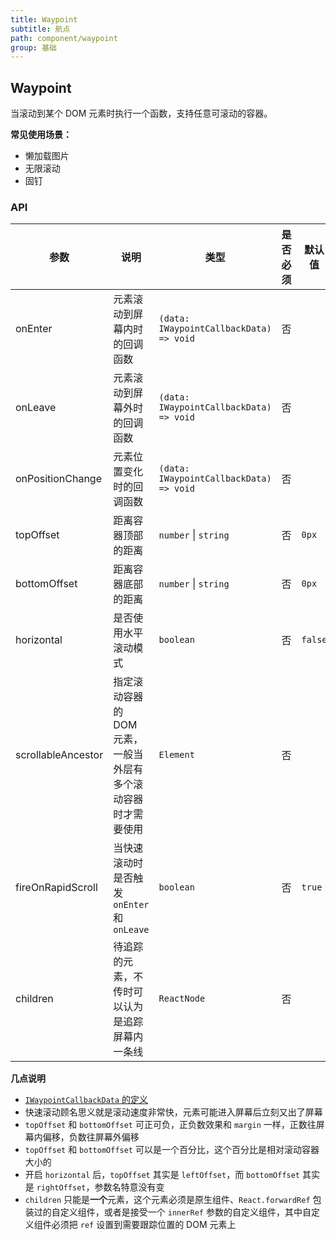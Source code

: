 ```yaml
---
title: Waypoint
subtitle: 航点
path: component/waypoint
group: 基础
---
```


## Waypoint

当滚动到某个 DOM 元素时执行一个函数，支持任意可滚动的容器。

**常见使用场景：**

- 懒加载图片
- 无限滚动
- 固钉

### API

| 参数               | 说明                                                          | 类型                                    | 是否必须 | 默认值  | 备选值 |
| ------------------ | ------------------------------------------------------------- | --------------------------------------- | -------- | ------- | ------ |
| onEnter            | 元素滚动到屏幕内时的回调函数                                  | `(data: IWaypointCallbackData) => void` | 否       |         |        |
| onLeave            | 元素滚动到屏幕外时的回调函数                                  | `(data: IWaypointCallbackData) => void` | 否       |         |        |
| onPositionChange   | 元素位置变化时的回调函数                                      | `(data: IWaypointCallbackData) => void` | 否       |         |        |
| topOffset          | 距离容器顶部的距离                                            | `number` \| `string`                    | 否       | `0px`   |        |
| bottomOffset       | 距离容器底部的距离                                            | `number` \| `string`                    | 否       | `0px`   |        |
| horizontal         | 是否使用水平滚动模式                                          | `boolean`                               | 否       | `false` | `true` |
| scrollableAncestor | 指定滚动容器的 DOM 元素，一般当外层有多个滚动容器时才需要使用 | `Element`                               | 否       |         |        |
| fireOnRapidScroll  | 当快速滚动时是否触发 `onEnter` 和 `onLeave`                   | `boolean`                               | 否       | `true`  |        |
| children           | 待追踪的元素，不传时可以认为是追踪屏幕内一条线                | `ReactNode`                             | 否       |         |        |

**几点说明**

- [`IWaypointCallbackData` 的定义](../../apidoc/interfaces/iwaypointcallbackdata.html)
- 快速滚动顾名思义就是滚动速度非常快，元素可能进入屏幕后立刻又出了屏幕
- `topOffset` 和 `bottomOffset` 可正可负，正负数效果和 `margin` 一样，正数往屏幕内偏移，负数往屏幕外偏移
- `topOffset` 和 `bottomOffset` 可以是一个百分比，这个百分比是相对滚动容器大小的
- 开启 `horizontal` 后，`topOffset` 其实是 `leftOffset`，而 `bottomOffset` 其实是 `rightOffset`，参数名特意没有变
- `children` 只能是**一个**元素，这个元素必须是原生组件、`React.forwardRef` 包装过的自定义组件，或者是接受一个 `innerRef` 参数的自定义组件，其中自定义组件必须把 `ref` 设置到需要跟踪位置的 DOM 元素上
